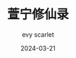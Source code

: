 ---
layout: post
title: 萱宁修仙录
header-img: 2024-03-21-XuanNingsJourneytoImmortality/xuanningji1.png
subtitle: 
date: 2024-03-21
categories: blog
readfromright: true
isOriginalArtwork: false
tags: [evy scarlet, 媚黑]
description:
  依旧是我朋友的作品，希望大家能喜欢哦。<br>
  （媚黑淫妇真是太棒啦~
  作者：evy scarlet<br>
  Pixiv主页：<a href="https://www.pixiv.net/users/16097715">https://www.pixiv.net/users/16097715</a><br>
author: evy scarlet
imgDomain: https://s3.ap-northeast-1.amazonaws.com/naturerealized.images/
imgUrls:
  [
2024-03-21-XuanNingsJourneytoImmortality/xuanningji1.png,
2024-03-21-XuanNingsJourneytoImmortality/xuanningji2.png,
2024-03-21-XuanNingsJourneytoImmortality/xuanningji3.png,
2024-03-21-XuanNingsJourneytoImmortality/xuanningji4.png,
2024-03-21-XuanNingsJourneytoImmortality/xuanningji5.png,
2024-03-21-XuanNingsJourneytoImmortality/xuanningji6.png,
2024-03-21-XuanNingsJourneytoImmortality/xuanningji7.png,
2024-03-21-XuanNingsJourneytoImmortality/xuanningji8.png,
2024-03-21-XuanNingsJourneytoImmortality/xuanningji9.png,
2024-03-21-XuanNingsJourneytoImmortality/xuanningji10.png,
2024-03-21-XuanNingsJourneytoImmortality/xuanningji11.png,
2024-03-21-XuanNingsJourneytoImmortality/xuanningji12.png,
2024-03-21-XuanNingsJourneytoImmortality/xuanningji13.png,
2024-03-21-XuanNingsJourneytoImmortality/xuanningji14.png,
2024-03-21-XuanNingsJourneytoImmortality/xuanningji15.png
  ]
thumbNails:
  [
2024-03-21-XuanNingsJourneytoImmortality/xuanningji1.png,
2024-03-21-XuanNingsJourneytoImmortality/xuanningji2.png,
2024-03-21-XuanNingsJourneytoImmortality/xuanningji3.png,
2024-03-21-XuanNingsJourneytoImmortality/xuanningji4.png,
2024-03-21-XuanNingsJourneytoImmortality/xuanningji5.png,
2024-03-21-XuanNingsJourneytoImmortality/xuanningji6.png,
2024-03-21-XuanNingsJourneytoImmortality/xuanningji7.png,
2024-03-21-XuanNingsJourneytoImmortality/xuanningji8.png,
2024-03-21-XuanNingsJourneytoImmortality/xuanningji9.png,
2024-03-21-XuanNingsJourneytoImmortality/xuanningji10.png,
2024-03-21-XuanNingsJourneytoImmortality/xuanningji11.png,
2024-03-21-XuanNingsJourneytoImmortality/xuanningji12.png,
2024-03-21-XuanNingsJourneytoImmortality/xuanningji13.png,
2024-03-21-XuanNingsJourneytoImmortality/xuanningji14.png,
2024-03-21-XuanNingsJourneytoImmortality/xuanningji15.png
  ]
---